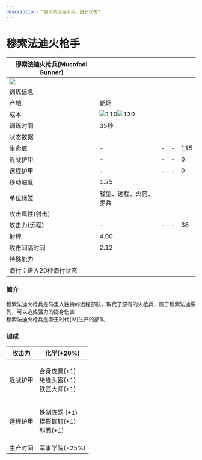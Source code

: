 ```yaml
---
description: “强大的远程步兵，擅长伏击”
---
```


# 穆索法迪火枪手

| 穆索法迪火枪兵(Musofadi Gunner)                                                                                                                              |                                                                                                                                                                                                      |   |   |     |
| ----------------------------------------------------------------------------------------------------------------------------------------------------- | ---------------------------------------------------------------------------------------------------------------------------------------------------------------------------------------------------- | - | - | --- |
| ![](https://seicing-1257171891.cos.ap-nanjing.myqcloud.com/3fatcatpool/aoe4/tech/%E7%A9%86%E7%B4%A2%E6%B3%95%E8%BF%AA%E7%81%AB%E6%9E%AA%E5%85%B5.png) |                                                                                                                                                                                                      |   |   |     |
| 训练信息                                                                                                                                                  |                                                                                                                                                                                                      |   |   |     |
| 产地                                                                                                                                                    | 靶场                                                                                                                                                                                                   |   |   |     |
| 成本                                                                                                                                                    | ![](https://seicing-1257171891.cos.ap-nanjing.myqcloud.com/3fatcatpool/aoe4/tech/%E8%82%89.png)110![](https://seicing-1257171891.cos.ap-nanjing.myqcloud.com/3fatcatpool/aoe4/tech/%E9%87%91.png)130 |   |   |     |
| 训练时间                                                                                                                                                  | 35秒                                                                                                                                                                                                  |   |   |     |
| 状态数据                                                                                                                                                  |                                                                                                                                                                                                      |   |   |     |
| 生命值                                                                                                                                                   | -                                                                                                                                                                                                    | - | - | 115 |
| 近战护甲                                                                                                                                                  | -                                                                                                                                                                                                    | - | - | 0   |
| 远程护甲                                                                                                                                                  | -                                                                                                                                                                                                    | - | - | 0   |
| 移动速度                                                                                                                                                  | 1.25                                                                                                                                                                                                 |   |   |     |
| 单位标签                                                                                                                                                  | 轻型、远程、火药、步兵                                                                                                                                                                                          |   |   |     |
| 攻击属性(射击)                                                                                                                                              |                                                                                                                                                                                                      |   |   |     |
| 攻击力(远程)                                                                                                                                               | -                                                                                                                                                                                                    | - | - | 38  |
| 射程                                                                                                                                                    | 4.00                                                                                                                                                                                                 |   |   |     |
| 攻击间隔时间                                                                                                                                                | 2.12                                                                                                                                                                                                 |   |   |     |
| 特殊能力                                                                                                                                                  |                                                                                                                                                                                                      |   |   |     |
| 潜行：进入20秒潜行状态                                                                                                                                          |                                                                                                                                                                                                      |   |   |     |

### 简介

穆索法迪火枪兵是马里人独特的远程部队，取代了原有的火枪兵，属于穆索法迪系列，可以造成强力的隐身伤害\
穆索法迪火枪兵是帝王时代(IV)生产的部队

### 加成 <a href="#sp" id="sp"></a>

| 攻击力  | <img src="https://seicing-1257171891.cos.ap-nanjing.myqcloud.com/3fatcatpool/aoe4/tech/%E5%8C%96%E5%AD%A6.png" alt="" data-size="line">化学(+20%)                                                                                                                                                                                                                                                                                                                                                                    |
| ---- | ------------------------------------------------------------------------------------------------------------------------------------------------------------------------------------------------------------------------------------------------------------------------------------------------------------------------------------------------------------------------------------------------------------------------------------------------------------------------------------------------------------------ |
| 近战护甲 | <p><img src="https://seicing-1257171891.cos.ap-nanjing.myqcloud.com/3fatcatpool/aoe4/tech/%E5%90%88%E8%BA%AB%E7%9A%AE%E5%85%B7.png" alt="" data-size="line">合身皮具(+1)<br><img src="https://seicing-1257171891.cos.ap-nanjing.myqcloud.com/3fatcatpool/aoe4/tech/%E7%BB%9D%E7%BC%98%E5%A4%B4%E7%9B%94.png" alt="" data-size="line">绝缘头盔(+1)<br><img src="https://seicing-1257171891.cos.ap-nanjing.myqcloud.com/3fatcatpool/aoe4/tech/%E9%93%81%E5%8C%A0%E5%A4%A7%E5%B8%88.png" alt="" data-size="line">铁匠大师(+1)</p> |
| 远程护甲 | <p><img src="https://seicing-1257171891.cos.ap-nanjing.myqcloud.com/3fatcatpool/aoe4/tech/%E9%93%81%E5%88%B6%E5%BA%95%E7%BD%91.png" alt="" data-size="line">铁制底网 (+1)<br><img src="https://seicing-1257171891.cos.ap-nanjing.myqcloud.com/3fatcatpool/aoe4/tech/%E6%A5%94%E5%BD%A2%E9%93%86%E9%92%89.png" alt="" data-size="line">楔形铆钉(+1)<br><img src="https://seicing-1257171891.cos.ap-nanjing.myqcloud.com/3fatcatpool/aoe4/tech/%E6%96%9C%E9%9D%A2.png" alt="" data-size="line">斜面(+1)</p>                    |
| 生产时间 | <img src="https://seicing-1257171891.cos.ap-nanjing.myqcloud.com/3fatcatpool/aoe4/tech/%E5%86%9B%E4%BA%8B%E5%AD%A6%E9%99%A2.png" alt="" data-size="line">军事学院(-25%)                                                                                                                                                                                                                                                                                                                                                |

